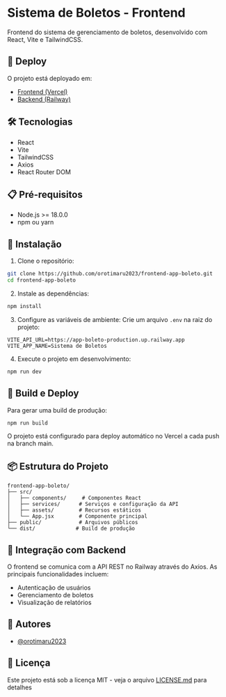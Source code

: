 # Sistema de Boletos - Frontend

Frontend do sistema de gerenciamento de boletos, desenvolvido com React, Vite e TailwindCSS.

## 🚀 Deploy

O projeto está deployado em:
- [Frontend (Vercel)](https://frontend-app-boleto.vercel.app)
- [Backend (Railway)](https://app-boleto-production.up.railway.app)

## 🛠️ Tecnologias

- React
- Vite
- TailwindCSS
- Axios
- React Router DOM

## 📋 Pré-requisitos

- Node.js >= 18.0.0
- npm ou yarn

## 🔧 Instalação

1. Clone o repositório:
```bash
git clone https://github.com/orotimaru2023/frontend-app-boleto.git
cd frontend-app-boleto
```

2. Instale as dependências:
```bash
npm install
```

3. Configure as variáveis de ambiente:
Crie um arquivo `.env` na raiz do projeto:
```env
VITE_API_URL=https://app-boleto-production.up.railway.app
VITE_APP_NAME=Sistema de Boletos
```

4. Execute o projeto em desenvolvimento:
```bash
npm run dev
```

## 🚀 Build e Deploy

Para gerar uma build de produção:
```bash
npm run build
```

O projeto está configurado para deploy automático no Vercel a cada push na branch main.

## 📦 Estrutura do Projeto

```
frontend-app-boleto/
├── src/
│   ├── components/     # Componentes React
│   ├── services/      # Serviços e configuração da API
│   ├── assets/        # Recursos estáticos
│   └── App.jsx        # Componente principal
├── public/            # Arquivos públicos
└── dist/             # Build de produção
```

## 🔗 Integração com Backend

O frontend se comunica com a API REST no Railway através do Axios. As principais funcionalidades incluem:

- Autenticação de usuários
- Gerenciamento de boletos
- Visualização de relatórios

## 👥 Autores

- [@orotimaru2023](https://github.com/orotimaru2023)

## 📄 Licença

Este projeto está sob a licença MIT - veja o arquivo [LICENSE.md](LICENSE.md) para detalhes 
